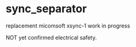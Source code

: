 # sync_separator
replacement micomsoft xsync-1
work in progress

NOT yet confirmed  electrical safety.
